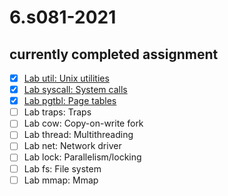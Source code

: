 # 6.s081-2021
## currently completed assignment
- [x] [Lab util: Unix utilities](https://github.com/geekya215/6.s081/tree/util)
- [x] [Lab syscall: System calls](https://github.com/geekya215/6.s081/tree/syscall)
- [x] [Lab pgtbl: Page tables](https://github.com/geekya215/6.s081/tree/pgtbl)
- [ ] Lab traps: Traps
- [ ] Lab cow: Copy-on-write fork
- [ ] Lab thread: Multithreading
- [ ] Lab net: Network driver
- [ ] Lab lock: Parallelism/locking
- [ ] Lab fs: File system
- [ ] Lab mmap: Mmap
